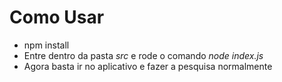 # Como Usar
  - npm install
  - Entre dentro da pasta <i>src</i> e rode o comando <i>node index.js</i>
  - Agora basta ir no aplicativo e fazer a pesquisa normalmente
